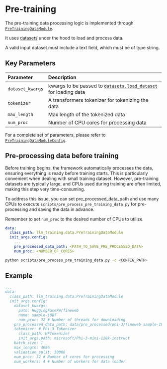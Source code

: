 # Pre-training

The pre-training data processing logic is implemented through [`PreTrainingDataModule`](/src/llm_training/data/pre_training/pre_training_datamodule.py).

It uses [datasets](https://github.com/huggingface/datasets) under the hood to load and process data.

A valid input dataset must include a text field, which must be of type string.

## Key Parameters

| Parameter        | Description                                                                                                     |
| :--------------- | :-------------------------------------------------------------------------------------------------------------- |
| `dataset_kwargs` | kwargs to be passed to [`datasets.load_dataset`](https://huggingface.co/docs/datasets/loading) for loading data |
| `tokenizer`      | A transformers tokenizer for tokenizing the data                                                                |
| `max_length`     | Max length of the tokenized data                                                                                |
| `num_proc`       | Number of CPU cores for processing data                                                                         |

For a complete set of parameters, please refer to [`PreTrainingDataModuleConfig`](/src/llm_training/data/pre_training/pre_training_datamodule_config.py).

## Pre-processing data before training

Before training begins, the framework automatically processes the data, ensuring everything is ready before training starts. This is particularly convenient when dealing with small training dataset. However, pre-training datasets are typically large, and CPUs used during training are often limited, making this step very time-consuming.

To address this issue, you can set pre_processed_data_path and use many CPUs to execute `scripts/pre_process_pre_training_data.py` for pre-processing and saving the data in advance.

Remember to set `num_proc` to the desired number of CPUs to utilize.

```yaml
data:
  class_path: llm_training.data.PreTrainingDataModule
  init_args.config:
    ...
    pre_processed_data_path: <PATH_TO_SAVE_PRE_PROCESSED_DATA>
    num_proc: <NUMBER_OF_CORES>
```

```bash
python scripts/pre_process_pre_training_data.py -c <CONFIG_PATH>
```

## Example

```yaml
...
data:
  class_path: llm_training.data.PreTrainingDataModule
  init_args.config:
    dataset_kwargs:
      path: HuggingFaceFW/fineweb
      name: sample-10BT
      num_proc: 32 # Number of threads for downloading
    pre_processed_data_path: data/pre_processed/phi-3/fineweb-sample-10bt
    tokenizer: # Phi-3 Tokenizer
      class_path: HFTokenizer
      init_args.path: microsoft/Phi-3-mini-128k-instruct
    batch_size: 1
    max_length: 4096
    validation_split: 30000
    num_proc: 32 # Number of cores for processing
    num_workers: 4 # Number of workers for data loader
```
